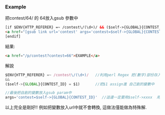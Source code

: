 ### Example

把contest/64/ 的 64放入gsub 參數中
```html
[if $ENV{HTTP_REFERER} =~ /contest\/(\d+)/ && ($self->{GLOBAL}{CONTEST_ID} = $1)]
<a href="[gsub link url='contest' args='contest=$self->{GLOBAL}{CONTEST_ID}']">EXAMPLE</a>
[endif]
```

結果:
```html
<a href="/p/contest?contest=66">EXAMPLE</a>
```

解說
```js
$ENV{HTTP_REFERER} =~ /contest\/(\d+)/   //利用perl Regex 把(數字)部份存入$1
&& 
($self->{GLOBAL}{CONTEST_ID} = $1)       //把$1 assign進 自己創的變數中

//最後把自創的變數放入gsub param中
args='contest=$self->{GLOBAL}{CONTEST_ID}'  //這邊一定要用$self->xxxx  用[var xxxx]會比[if ]先處理而得到空值
```

以上完全是剛好!! 例如把變數放入url中就不會轉換, 這做法僅能做為特殊解.